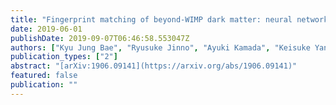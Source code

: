 ```yaml
---
title: "Fingerprint matching of beyond-WIMP dark matter: neural network approach"
date: 2019-06-01
publishDate: 2019-09-07T06:46:58.553047Z
authors: ["Kyu Jung Bae", "Ryusuke Jinno", "Ayuki Kamada", "Keisuke Yanagi"]
publication_types: ["2"]
abstract: "[arXiv:1906.09141](https://arxiv.org/abs/1906.09141)"
featured: false
publication: ""
---
```



